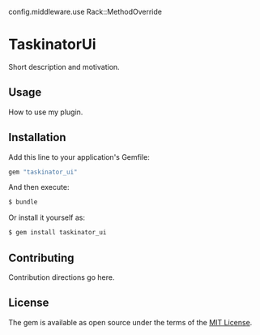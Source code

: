 config.middleware.use Rack::MethodOverride

# TaskinatorUi
Short description and motivation.

## Usage
How to use my plugin.

## Installation
Add this line to your application's Gemfile:

```ruby
gem "taskinator_ui"
```

And then execute:
```bash
$ bundle
```

Or install it yourself as:
```bash
$ gem install taskinator_ui
```

## Contributing
Contribution directions go here.

## License
The gem is available as open source under the terms of the [MIT License](https://opensource.org/licenses/MIT).
